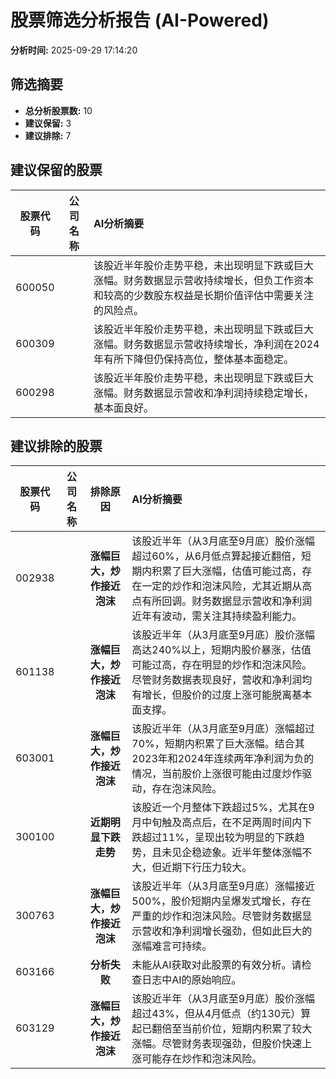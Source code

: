 # 股票筛选分析报告 (AI-Powered)

**分析时间:** 2025-09-29 17:14:20

## 筛选摘要

- **总分析股票数:** 10
- **建议保留:** 3
- **建议排除:** 7

## 建议保留的股票

| 股票代码 | 公司名称 | AI分析摘要 |
|:---:|:---:|:---|
| 600050 |  | 该股近半年股价走势平稳，未出现明显下跌或巨大涨幅。财务数据显示营收持续增长，但负工作资本和较高的少数股东权益是长期价值评估中需要关注的风险点。 |
| 600309 |  | 该股近半年股价走势平稳，未出现明显下跌或巨大涨幅。财务数据显示营收持续增长，净利润在2024年有所下降但仍保持高位，整体基本面稳定。 |
| 600298 |  | 该股近半年股价走势平稳，未出现明显下跌或巨大涨幅。财务数据显示营收和净利润持续稳定增长，基本面良好。 |

## 建议排除的股票

| 股票代码 | 公司名称 | 排除原因 | AI分析摘要 |
|:---:|:---:|:---:|:---|
| 002938 |  | **涨幅巨大，炒作接近泡沫** | 该股近半年（从3月底至9月底）股价涨幅超过60%，从6月低点算起接近翻倍，短期内积累了巨大涨幅，估值可能过高，存在一定的炒作和泡沫风险，尤其近期从高点有所回调。财务数据显示营收和净利润近年有波动，需关注其持续盈利能力。 |
| 601138 |  | **涨幅巨大，炒作接近泡沫** | 该股近半年（从3月底至9月底）股价涨幅高达240%以上，短期内股价暴涨，估值可能过高，存在明显的炒作和泡沫风险。尽管财务数据表现良好，营收和净利润均有增长，但股价的过度上涨可能脱离基本面支撑。 |
| 603001 |  | **涨幅巨大，炒作接近泡沫** | 该股近半年（从3月底至9月底）涨幅超过70%，短期内积累了巨大涨幅。结合其2023年和2024年连续两年净利润为负的情况，当前股价上涨很可能由过度炒作驱动，存在泡沫风险。 |
| 300100 |  | **近期明显下跌走势** | 该股近一个月整体下跌超过5%，尤其在9月中旬触及高点后，在不足两周时间内下跌超过11%，呈现出较为明显的下跌趋势，且未见企稳迹象。近半年整体涨幅不大，但近期下行压力较大。 |
| 300763 |  | **涨幅巨大，炒作接近泡沫** | 该股近半年（从3月底至9月底）涨幅接近500%，股价短期内呈爆发式增长，存在严重的炒作和泡沫风险。尽管财务数据显示营收和净利润增长强劲，但如此巨大的涨幅难言可持续。 |
| 603166 |  | **分析失败** | 未能从AI获取对此股票的有效分析。请检查日志中AI的原始响应。 |
| 603129 |  | **涨幅巨大，炒作接近泡沫** | 该股近半年（从3月底至9月底）股价涨幅超过43%，但从4月低点（约130元）算起已翻倍至当前价位，短期内积累了较大涨幅。尽管财务表现强劲，但股价快速上涨可能存在炒作和泡沫风险。 |

